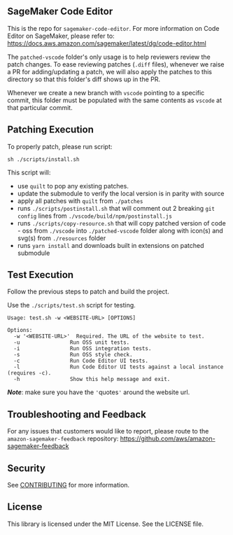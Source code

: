 ## SageMaker Code Editor

This is the repo for `sagemaker-code-editor`. For more information on Code Editor on SageMaker, please refer to: https://docs.aws.amazon.com/sagemaker/latest/dg/code-editor.html

The `patched-vscode` folder's only usage is to help reviewers review the patch changes. To ease reviewing patches (`.diff` files), whenever we raise a PR for adding/updating a patch, we will also apply the patches to this directory so that this folder's diff shows up in the PR.

Whenever we create a new branch with `vscode` pointing to a specific commit, this folder must be populated with the same contents as `vscode` at that particular commit.

## Patching Execution

To properly patch, please run script:

`sh ./scripts/install.sh`

This script will:
- use `quilt` to pop any existing patches.
- update the submodule to verify the local version is in parity with source
- apply all patches with `quilt` from `./patches`
- runs `./scripts/postinstall.sh` that will comment out 2 breaking `git config` lines from `./vscode/build/npm/postinstall.js`
- runs `./scripts/copy-resource.sh` that will copy patched version of code - oss from `./vscode` into `./patched-vscode` folder along with icon(s) and svg(s) from `./resources` folder
- runs `yarn install` and downloads built in extensions on patched submodule

## Test Execution
Follow the previous steps to patch and build the project.

Use the `./scripts/test.sh` script for testing.

```
Usage: test.sh -w <WEBSITE-URL> [OPTIONS]

Options:
  -w '<WEBSITE-URL>'  Required. The URL of the website to test.
  -u                Run OSS unit tests.
  -i                Run OSS integration tests.
  -s                Run OSS style check.
  -c                Run Code Editor UI tests.
  -l                Run Code Editor UI tests against a local instance (requires -c).
  -h                Show this help message and exit.
```
***Note***: make sure you have the `'`quotes`'` around the website url.

## Troubleshooting and Feedback

For any issues that customers would like to report, please route to the `amazon-sagemaker-feedback` repository: https://github.com/aws/amazon-sagemaker-feedback

## Security

See [CONTRIBUTING](CONTRIBUTING.md#security-issue-notifications) for more information.

## License

This library is licensed under the MIT License. See the LICENSE file.